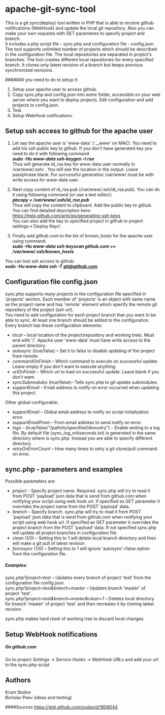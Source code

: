 apache-git-sync-tool
====================

This is a git sync(deploy) tool written in PHP that is able to receive github notifications (WebHook) and update the local git repository. Also you can make your own requests with GET paramteres to specify project and branch.  
It includes a php script file - sync.php and configuration file - config.json.  
The tool supports unlimited number of projects which should be described in the configuration file.
The local repositories are separated in project's branches. The tool creates different local repositories for every specified branch. It clones only latest revision of a branch but keeps previous synchronized revisions.  

#####All you need to do to setup it: 
1. Setup your apache user to access github.  
2. Copy sync.php and config.json into some folder, accessible on your web server where you want to deploy projects. Edit configuration and add projects to config.json.  
3. Test.  
4. Setup WebHook notifications.  

Setup ssh access to github for the apache user
----------------

1. Let say the apache user is 'www-data' ('__www' on MAC). You need to add his ssh public key to github. If you don't have generated key you need to do it with following command:  
***sudo -Hu www-data ssh-keygen -t rsa***  
Thus will generate id_rsa key for www-data user normally in /var/www/.ssh/ . You will see the location in the output. Leave passphrase blank. For successful generation /var/www/ must be with write access for www-data user.

2. Next copy content of id_rsa.pub (/var/www/.ssh/id_rsa.pub). You can do it using following command (or use a text editor):  
***pbcopy < /var/www/.ssh/id_rsa.pub***   
Thus will copy the content to clipboard.
Add the public key to github. You can find detailed description here: https://help.github.com/articles/generating-ssh-keys  
You can also add the key to specified project in github in project settings->'Deploy Keys'.

3. Finally add github.com to the list of known_hosts for the apache user using command:  
***sudo -Hu www-data ssh-keyscan github.com >> /var/www/.ssh/known_hosts***

You can test ssh access to github:  
***sudo -Hu www-data ssh -T git@github.com***


Configuration file config.json
--------------------

sync.php supports many projects in the configuration file specified in 'projects' section.
Each member of 'projects' is an object with same name as the project name and has 'remote' element which specify the remote git repository of the project (ssh url).  
You need to add configuration for each project branch that you want to be able to sync. At least one branch should be added to the configuration.  
Every branch has these configuration elements:    
* *local* – local location of the project(repository and working tree). Must end with  '/'. Apache user 'www-data' must have write access to the parent directory.  
* *autosync* (true/false) – Set it to false to disable updating of the project from remote.  
* *commandOnFinish* – Which command to execute on successful update. Leave empty if you don't want to execute anything  
* *urlOnFinish* – Which url to load on successful update. Leave blank if you don't want.   
* *syncSubmodules* (true/false)– Tells sync.php to git update submodules.   
* *supportEmail* – Email address to notify on error occurred when updating this project.  

Other global configurable:  
* *supportEmail* – Global email address to notify on script initialization error.  
* *supportEmailFrom* – From email address to send notify on error.  
* *logs* – (true/false/"/path/to/specified/direcotry") - Enable writing to a log file. By default file (sync_log_miliseconds.txt) is generated in the same directory where is sync.php. Instead you are able to specify different directory.  
* *retryOnErrorCount* – How many times to retry a git clone/pull command on error.  


sync.php - parameters and examples
-------------------

Possible parameters are:
* *project* - Specify project name. Required. sync.php will try to read it from POST 'payload' json data that is send from github.com when notifying your script using web hook url. If specified as GET parameter it overrides the project name from the POST 'payload' data.   
* *branch* – Specify branch. sync.php will try to read it from POST 'payload' json data that is send from github.com when notifying your script using web hook url. If specified as GET parameter it overrides the project branch from the POST 'payload' data. If not specified sync.php will update all project branches in configuration file.
* *clean* (1/0) –  Setting this to 1 will delete local branch directory and then will make a git pull of latest revision.
* *forcesync* (1/0) –  Setting this to 1 will ignore 'autosync'=false option from the configuration file.  

##### Examples:
*sync.php?project=test* – Updates every branch of project 'test' from the configuration file config.json.  
*sync.php?project=test&branch=master* – Updates branch 'master' of project 'test'.  
*sync.php?project=test&branch=master&clean=1* – Deletes local directory for branch 'master' of project 'test' and then recreates it by cloning latest revision.

sync.php makes hard reset of working tree to discard local changes.

Setup WebHook notifications
-------------------
##### On github.com
Go to project *Settings -> Service Hooks -> WebHook URLs* and add your url to the sync.php script

Authors
---------
Krum Stoilov  
Borislav Peev (ideas and testing)

####Sources
https://gist.github.com/oodavid/1809044


